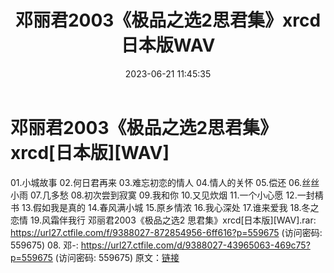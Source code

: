 ﻿---
title: 邓丽君2003《极品之选2思君集》xrcd日本版WAV
date: 2023-06-21 11:45:35
categories: WAV车载音乐、镜像
tags: 华语中文
---
# 邓丽君2003《极品之选2思君集》xrcd[日本版][WAV]

01.小城故事
02.何日君再来
03.难忘初恋的情人
04.情人的关怀
05.偿还
06.丝丝小雨
07.几多愁
08.初次尝到寂寞
09.我和你
10.又见炊烟
11.一个小心愿
12.一封棈书
13.假如我是真的
14.春风满小城
15.原乡情浓
16.我心深处
17.谁来爱我
18.冬之恋情
19.风霜伴我行
邓丽君2003《极品之选2 思君集》xrcd[日本版][WAV].rar: https://url27.ctfile.com/f/9388027-872854956-6ff616?p=559675
(访问密码: 559675)
08. 邓-: https://url27.ctfile.com/d/9388027-43965063-469c75?p=559675
(访问密码: 559675)
原文：[链接](https://blog.sina.com.cn/s/blog_1647c7e76010312fn.html)